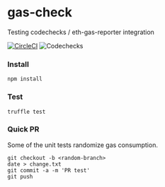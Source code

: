 # gas-check

Testing codechecks / eth-gas-reporter integration

[![CircleCI](https://circleci.com/gh/cgewecke/gas-check.svg?style=svg)](https://circleci.com/gh/cgewecke/gas-check)
![Codechecks](https://raw.githubusercontent.com/codechecks/docs/master/images/badges/badge-default.svg?sanitize=true)

### Install

```
npm install
```

### Test

```
truffle test
```

### Quick PR

Some of the unit tests randomize gas consumption.

```
git checkout -b <random-branch>
date > change.txt
git commit -a -m 'PR test'
git push
```
